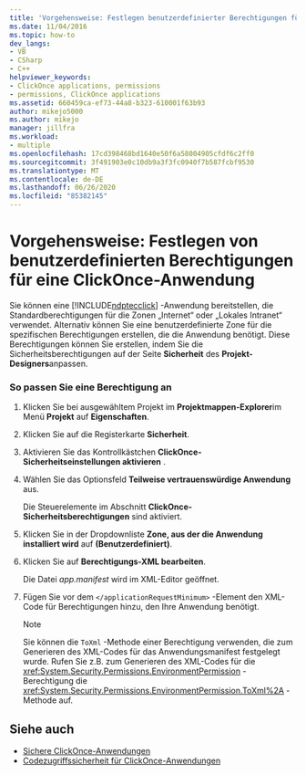 ```yaml
---
title: 'Vorgehensweise: Festlegen benutzerdefinierter Berechtigungen für eine ClickOnce-Anwendung | Microsoft-Dokumentation'
ms.date: 11/04/2016
ms.topic: how-to
dev_langs:
- VB
- CSharp
- C++
helpviewer_keywords:
- ClickOnce applications, permissions
- permissions, ClickOnce applications
ms.assetid: 660459ca-ef73-44a8-b323-610001f63b93
author: mikejo5000
ms.author: mikejo
manager: jillfra
ms.workload:
- multiple
ms.openlocfilehash: 17cd398468bd1640e50f6a58004905cfdf6c2ff0
ms.sourcegitcommit: 3f491903e0c10db9a3f3fc0940f7b587fcbf9530
ms.translationtype: MT
ms.contentlocale: de-DE
ms.lasthandoff: 06/26/2020
ms.locfileid: "85382145"
---
```

# <a name="how-to-set-custom-permissions-for-a-clickonce-application"></a>Vorgehensweise: Festlegen von benutzerdefinierten Berechtigungen für eine ClickOnce-Anwendung
Sie können eine [!INCLUDE[ndptecclick](../deployment/includes/ndptecclick_md.md)] -Anwendung bereitstellen, die Standardberechtigungen für die Zonen „Internet“ oder „Lokales Intranet“ verwendet. Alternativ können Sie eine benutzerdefinierte Zone für die spezifischen Berechtigungen erstellen, die die Anwendung benötigt. Diese Berechtigungen können Sie erstellen, indem Sie die Sicherheitsberechtigungen auf der Seite **Sicherheit** des **Projekt-Designers**anpassen.

### <a name="to-customize-a-permission"></a>So passen Sie eine Berechtigung an

1. Klicken Sie bei ausgewähltem Projekt im **Projektmappen-Explorer**im Menü **Projekt** auf **Eigenschaften**.

2. Klicken Sie auf die Registerkarte **Sicherheit**.

3. Aktivieren Sie das Kontrollkästchen **ClickOnce-Sicherheitseinstellungen aktivieren** .

4. Wählen Sie das Optionsfeld **Teilweise vertrauenswürdige Anwendung** aus.

     Die Steuerelemente im Abschnitt **ClickOnce-Sicherheitsberechtigungen** sind aktiviert.

5. Klicken Sie in der Dropdownliste **Zone, aus der die Anwendung installiert wird** auf **(Benutzerdefiniert)**.

6. Klicken Sie auf **Berechtigungs-XML bearbeiten**.

     Die Datei *app.manifest* wird im XML-Editor geöffnet.

7. Fügen Sie vor dem `</applicationRequestMinimum>` -Element den XML-Code für Berechtigungen hinzu, den Ihre Anwendung benötigt.

    > [!NOTE]
    > Sie können die `ToXml` -Methode einer Berechtigung verwenden, die zum Generieren des XML-Codes für das Anwendungsmanifest festgelegt wurde. Rufen Sie z.B. zum Generieren des XML-Codes für die <xref:System.Security.Permissions.EnvironmentPermission> -Berechtigung die <xref:System.Security.Permissions.EnvironmentPermission.ToXml%2A> -Methode auf.

## <a name="see-also"></a>Siehe auch
- [Sichere ClickOnce-Anwendungen](../deployment/securing-clickonce-applications.md)
- [Codezugriffssicherheit für ClickOnce-Anwendungen](../deployment/code-access-security-for-clickonce-applications.md)
